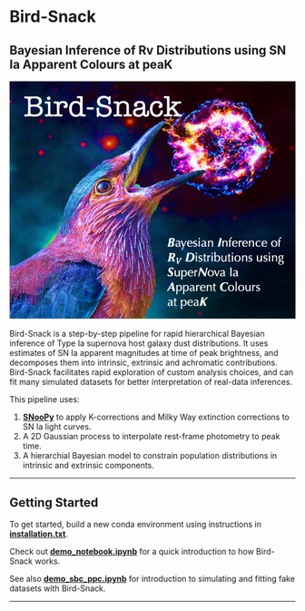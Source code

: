# Bird-Snack
**B**ayesian **I**nference of **R**v **D**istributions using **SN** Ia **A**pparent **C**olours at pea**K**
---
![Logo](logo/BirdSnackLogo.png)

Bird-Snack is a step-by-step pipeline for rapid hierarchical Bayesian inference of Type Ia supernova host galaxy dust distributions. It uses estimates of SN Ia apparent magnitudes at time of peak brightness, and decomposes them into intrinsic, extrinsic and achromatic contributions. Bird-Snack facilitates rapid exploration of custom analysis choices, and can fit many simulated datasets for better interpretation of real-data inferences.   

This pipeline uses:

1) [**SNooPy**](https://csp.obs.carnegiescience.edu/data/snpy) to apply K-corrections and Milky Way extinction corrections to SN Ia light curves.
2) A 2D Gaussian process to interpolate rest-frame photometry to peak time.
3) A hierarchial Bayesian model to constrain population distributions in intrinsic and extrinsic components.

---
## Getting Started

To get started, build a new conda environment using instructions in [**installation.txt**](https://github.com/sam-m-ward/birdsnack/blob/dev/installation.txt).

Check out [**demo_notebook.ipynb**](https://github.com/sam-m-ward/birdsnack/blob/dev/demo_notebook.ipynb) for a quick introduction to how Bird-Snack works.

See also [**demo_sbc_ppc.ipynb**](https://github.com/sam-m-ward/birdsnack/blob/dev/demo_sbc_ppc.ipynb) for introduction to simulating and fitting fake datasets with Bird-Snack.

---

